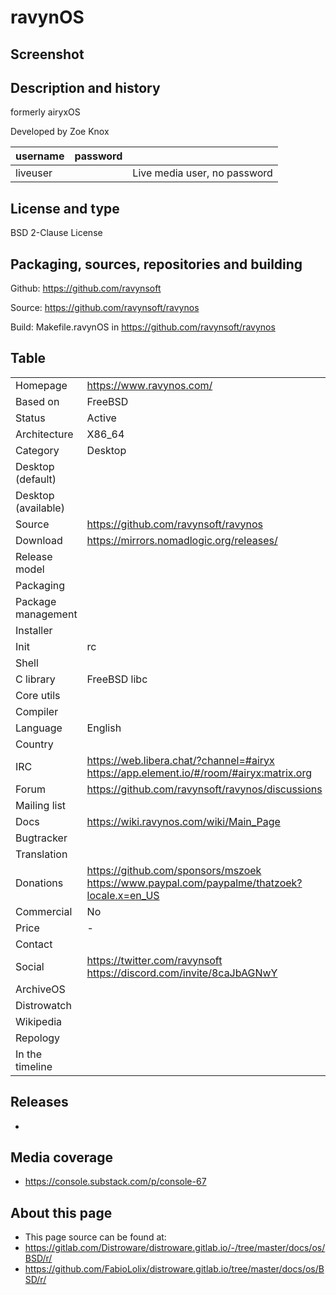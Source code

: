 # ravynOS

## Screenshot


## Description and history

formerly airyxOS

Developed by Zoe Knox

| username | password |  |
|----------|----------|--|
| liveuser |  | Live media user, no password |


## License and type

BSD 2-Clause License


## Packaging, sources, repositories and building

Github: <https://github.com/ravynsoft>

Source: <https://github.com/ravynsoft/ravynos>

Build: Makefile.ravynOS in <https://github.com/ravynsoft/ravynos>


## Table


|                       |  |
|-----------------------|--|
| Homepage              | <https://www.ravynos.com/> |
| Based on              | FreeBSD |
| Status                | Active |
| Architecture          | X86_64 |
| Category              | Desktop |
| Desktop (default)     |  |
| Desktop (available)   |  |
| Source                | <https://github.com/ravynsoft/ravynos> |
| Download              | <https://mirrors.nomadlogic.org/releases/> |
| Release model         |  |
| Packaging             |  |
| Package management    |  |
| Installer             |  |
| Init                  | rc |
| Shell                 |  |
| C library             | FreeBSD libc |
| Core utils            |  |
| Compiler              |  |
| Language              | English |
| Country               |  |
| IRC                   | <https://web.libera.chat/?channel=#airyx> <br> <https://app.element.io/#/room/#airyx:matrix.org> |
| Forum                 | <https://github.com/ravynsoft/ravynos/discussions> |
| Mailing list          |  |
| Docs                  | <https://wiki.ravynos.com/wiki/Main_Page> |
| Bugtracker            |  |
| Translation           |  |
| Donations             | <https://github.com/sponsors/mszoek> <br> <https://www.paypal.com/paypalme/thatzoek?locale.x=en_US> |
| Commercial            | No |
| Price                 | - |
| Contact               |  |
| Social                | <https://twitter.com/ravynsoft> <br> <https://discord.com/invite/8caJbAGNwY> |
| ArchiveOS             |  |
| Distrowatch           |  |
| Wikipedia             |  |
| Repology              |  |
| In the timeline       |  |


## Releases

* 


## Media coverage

* https://console.substack.com/p/console-67


## About this page

* This page source can be found at:
* <https://gitlab.com/Distroware/distroware.gitlab.io/-/tree/master/docs/os/BSD/r/>
* <https://github.com/FabioLolix/distroware.gitlab.io/tree/master/docs/os/BSD/r/>
